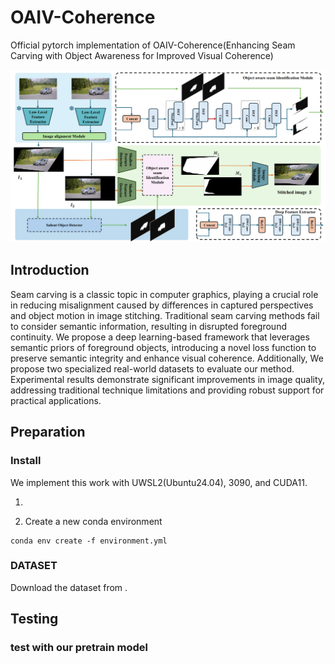 # OAIV-Coherence
Official pytorch implementation of OAIV-Coherence(Enhancing Seam Carving with Object Awareness for Improved Visual Coherence)

<img src="./framework.png">


## Introduction
Seam carving is a classic topic in computer graphics, playing a crucial role in reducing misalignment caused by differences in captured perspectives and object motion in image stitching. Traditional seam carving methods fail to consider semantic information, resulting in disrupted foreground continuity. We propose a deep learning-based framework that leverages semantic priors of foreground objects, introducing a novel loss function to preserve semantic integrity and enhance visual coherence. Additionally, We propose two specialized real-world datasets to evaluate our method. Experimental results demonstrate significant improvements in image quality, addressing traditional technique limitations and providing robust support for practical applications.

## Preparation

### Install

We implement this work with UWSL2(Ubuntu24.04), 3090, and CUDA11.

1. 

2. Create a new conda environment
```
conda env create -f environment.yml
```




### DATASET

Download the dataset from []().



## Testing

### test with our pretrain model

